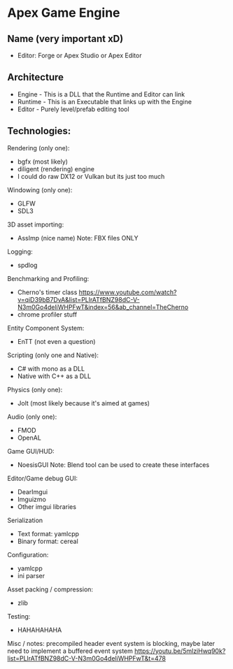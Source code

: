 # Apex Game Engine

## Name (very important xD)
- Editor: Forge or Apex Studio or Apex Editor

## Architecture
- Engine - This is a DLL that the Runtime and Editor can link
- Runtime - This is an Executable that links up with the Engine
- Editor - Purely level/prefab editing tool

## Technologies:
Rendering (only one):
- bgfx (most likely)
- diligent (rendering) engine
- I could do raw DX12 or Vulkan but its just too much

Windowing (only one):
- GLFW
- SDL3

3D asset importing:
- AssImp (nice name)
Note: FBX files ONLY

Logging:
- spdlog

Benchmarking and Profiling:
- Cherno's timer class
https://www.youtube.com/watch?v=qiD39bB7DvA&list=PLlrATfBNZ98dC-V-N3m0Go4deliWHPFwT&index=56&ab_channel=TheCherno
- chrome profiler stuff

Entity Component System:
- EnTT (not even a question)

Scripting (only one and Native):
- C# with mono as a DLL
- Native with C++ as a DLL

Physics (only one):
- Jolt (most likely because it's aimed at games)

Audio (only one):
- FMOD
- OpenAL

Game GUI/HUD:
- NoesisGUI
Note: Blend tool can be used to create these interfaces

Editor/Game debug GUI:
- DearImgui
- Imguizmo
- Other imgui libraries

Serialization
- Text format: yamlcpp
- Binary format: cereal

Configuration:
- yamlcpp
- ini parser

Asset packing / compression:
- zlib

Testing:
- HAHAHAHAHA

Misc / notes:
precompiled header
event system is blocking, maybe later need to implement a buffered event system
https://youtu.be/5mlziHwq90k?list=PLlrATfBNZ98dC-V-N3m0Go4deliWHPFwT&t=478